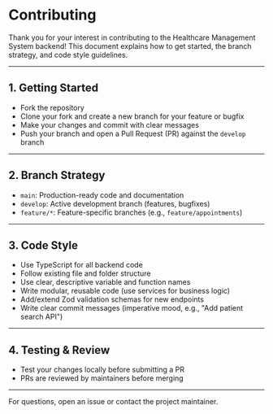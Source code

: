 # Contributing

Thank you for your interest in contributing to the Healthcare Management System backend! This document explains how to get started, the branch strategy, and code style guidelines.

---

## 1. Getting Started
- Fork the repository
- Clone your fork and create a new branch for your feature or bugfix
- Make your changes and commit with clear messages
- Push your branch and open a Pull Request (PR) against the `develop` branch

---

## 2. Branch Strategy
- `main`: Production-ready code and documentation
- `develop`: Active development branch (features, bugfixes)
- `feature/*`: Feature-specific branches (e.g., `feature/appointments`)

---

## 3. Code Style
- Use TypeScript for all backend code
- Follow existing file and folder structure
- Use clear, descriptive variable and function names
- Write modular, reusable code (use services for business logic)
- Add/extend Zod validation schemas for new endpoints
- Write clear commit messages (imperative mood, e.g., "Add patient search API")

---

## 4. Testing & Review
- Test your changes locally before submitting a PR
- PRs are reviewed by maintainers before merging

---

For questions, open an issue or contact the project maintainer.
